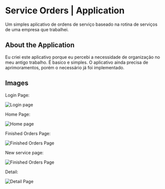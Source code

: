 # Service Orders | Application

Um simples aplicativo de ordens de serviço baseado na rotina de serviços de uma empresa que trabalhei.

## About the Application

Eu criei este aplicativo porque eu percebi a necessidade de organização no meu antigo trabalho. É basico e simples.
O aplicativo ainda precisa de aprimoramentos, porém o necessário já foi implementado.

## Images
Login Page:

![Login page](/assets/img/login_page.png)

Home Page:

![Home page](/assets/img/home_page.png)

Finished Orders Page:

![Finished Orders Page](/assets/img/finish_orders_page.png)

New service page: 

![Finished Orders Page](/assets/img/new_orders_page.png)

Detail:

![Detail Page](/assets/img/datail_page.png)
